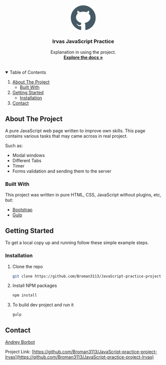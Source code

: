 <!-- PROJECT LOGO -->
<br />
<p align="center">
  <a href="https://github.com/Broman3113/JavaScript-practice-project-Irvas">
    <img src="src/assets/github.svg" alt="Logo" width="80" height="80">
  </a>

<h3 align="center">Irvas JavaScript Practice</h3>

  <p align="center">
    Explanation in using the project.
    <br />
    <a href="https://github.com/Broman3113/JavaScript-practice-project-Irvas"><strong>Explore the docs »</strong></a>
    <br />
    <br />
  </p>



<!-- TABLE OF CONTENTS -->
<details open="open">
  <summary>Table of Contents</summary>
  <ol>
    <li>
      <a href="#about-the-project">About The Project</a>
      <ul>
        <li><a href="#built-with">Built With</a></li>
      </ul>
    </li>
    <li>
      <a href="#getting-started">Getting Started</a>
      <ul>
        <li><a href="#installation">Installation</a></li>
      </ul>
    </li>
    <li><a href="#contact">Contact</a></li>
  </ol>
</details>



<!-- ABOUT THE PROJECT -->

## About The Project

A pure JavaScript web page written to improve own skills. This page contains various tasks that may came across in real
project. 

Such as:

* Modal windows
* Different Tabs
* Timer
* Forms validation and sending them to the server

### Built With

This project was written in pure HTML, CSS, JavaScript without plugins, etc, but:

* [Bootstrap](https://getbootstrap.com)
* [Gulp](https://gulpjs.com)

<!-- GETTING STARTED -->

## Getting Started

To get a local copy up and running follow these simple example steps.

### Installation

1. Clone the repo
   ```sh
   git clone https://github.com/Broman3113/JavaScript-practice-project-Irvas.git
   ```
2. Install NPM packages
   ```sh
   npm install
   ```
3. To build dev project and run it
   ```sh
   gulp
   ```

## Contact

[Andrey Borbot](https://github.com/Broman3113)

Project Link: [https://github.com/Broman3113/JavaScript-practice-project-Irvas](https://github.com/Broman3113/JavaScript-practice-project-Irvas)

[product-screenshot]: src/assets/github.svg
